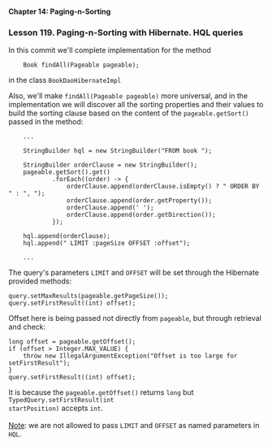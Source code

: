 #### Chapter 14: Paging-n-Sorting
###  Lesson 119. Paging-n-Sorting with Hibernate. HQL queries

In this commit we'll complete implementation for the method 

        Book findAll(Pageable pageable);

in the class <code>BookDaoHibernateImpl</code>

Also, we'll make <code>findAll(Pageable pageable)</code> more universal,
and in the implementation we will discover all the sorting properties and their values
to build the sorting clause based on the content of the <code>pageable.getSort()</code>
passed in the method:

        ...

        StringBuilder hql = new StringBuilder("FROM book ");

        StringBuilder orderClause = new StringBuilder();
        pageable.getSort().get()
                .forEach((order) -> {
                    orderClause.append(orderClause.isEmpty() ? " ORDER BY " : ", ");
                    orderClause.append(order.getProperty());
                    orderClause.append(' ');
                    orderClause.append(order.getDirection());
                });

        hql.append(orderClause);
        hql.append(" LIMIT :pageSize OFFSET :offset");

        ...

The query's parameters <code>LIMIT</code> and <code>OFFSET</code> will be set through the Hibernate provided methods:

    query.setMaxResults(pageable.getPageSize());
    query.setFirstResult((int) offset);

Offset here is being passed not directly from <code>pageable</code>, but through retrieval and check:

    long offset = pageable.getOffset();
    if (offset > Integer.MAX_VALUE) {
        throw new IllegalArgumentException("Offset is too large for setFirstResult");
    }
    query.setFirstResult((int) offset);

It is because the <code>pageable.getOffset()</code> returns <code>long</code> but
<code>TypedQuery.setFirstResult(int startPosition)</code> accepts <code>int</code>.
<br><br>
<u>Note</u>: we are not allowed to pass <code>LIMIT</code> and <code>OFFSET</code> as named parameters in <code>HQL</code>.

